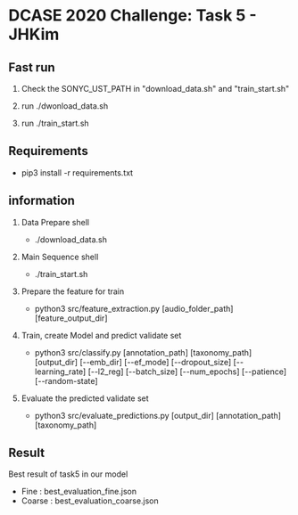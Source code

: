DCASE 2020 Challenge: Task 5 - JHKim
=====================================

Fast run
------------

1. Check the SONYC_UST_PATH in "download_data.sh" and "train_start.sh"

2. run ./dwonload_data.sh

3. run ./train_start.sh

Requirements
------------
- pip3 install -r requirements.txt


information
------------

1. Data Prepare shell
    - ./download_data.sh

2. Main Sequence shell
    - ./train_start.sh

3. Prepare the feature for train
    - python3 src/feature_extraction.py \[audio_folder_path] \[feature_output_dir]
 
4. Train, create Model and predict validate set
    - python3 src/classify.py \[annotation_path] \[taxonomy_path] \[output_dir] \[--emb_dir] \[--ef_mode] \[--dropout_size] \[--learning_rate] \[--l2_reg] \[--batch_size] \[--num_epochs] \[--patience] \[--random-state]

5. Evaluate the predicted validate set
    - python3 src/evaluate_predictions.py \[output_dir] \[annotation_path] \[taxonomy_path]

Result
------------
Best result of task5 in our model 
- Fine : best_evaluation_fine.json
- Coarse : best_evaluation_coarse.json


